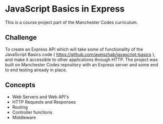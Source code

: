 # JavaScript Basics in Express
This is a course project part of the Manchester Codes curriculum.

## Challenge
To create an Express API which will take some of functionality of the JavaScript Basics code ( https://github.com/aveiszhab/javascript-basics ), and make it accessible to other applications through HTTP. The project was built on Manchester Codes repository with an Express server and some end to end testing already in place.

## Concepts

* Web Servers and Web API's
* HTTP Requests and Responses
* Routing
* Controller functions
* Middleware

